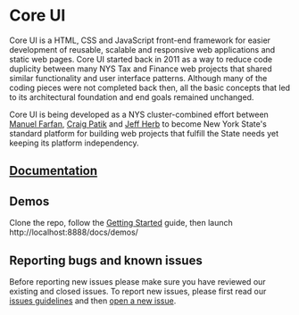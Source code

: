 # Core UI

Core UI is a HTML, CSS and JavaScript front-end framework for easier development of reusable, scalable and responsive web applications and static web pages. Core UI started back in 2011 as a way to reduce code duplicity between many NYS Tax and Finance web projects that shared similar functionality and user interface patterns. Although many of the coding pieces were not completed back then, all the basic concepts that led to its architectural foundation and end goals remained unchanged.

Core UI is being developed as a NYS cluster-combined effort between [Manuel Farfan](https://github.com/mfarfanr), [Craig Patik](https://github.com/patik) and [Jeff Herb](https://github.com/JeffHerb) to become New York State's standard platform for building web projects that fulfill the State needs yet keeping its platform independency.

## [Documentation](http://ny.github.io/coreui/)

## Demos

Clone the repo, follow the [Getting Started](src/cui/docs/src/getting-started.md) guide, then launch http://localhost:8888/docs/demos/

## Reporting bugs and known issues

Before reporting new issues please make sure you have reviewed our existing and closed issues. To report new issues, please first read our [issues guidelines](https://github.com/ny/coreui/CONTRIBUTING.md) and then [open a new issue](https://github.com/ny/coreui/issues/new).
